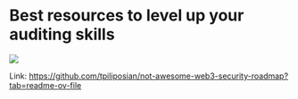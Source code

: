 # Best resources to level up your auditing skills

![](https://pbs.twimg.com/media/Gxr1NUTXMAA4GCE?format=jpg&name=medium)

Link: https://github.com/tpiliposian/not-awesome-web3-security-roadmap?tab=readme-ov-file